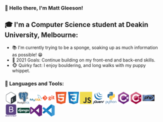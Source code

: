 ### 👋 Hello there, I'm Matt Gleeson!

## :mortar_board: I'm a Computer Science student at Deakin University, Melbourne:
- :books: I'm currently trying to be a sponge, soaking up as much information as possible! :grin:
- :raised_hands: 2021 Goals: Continue building on my front-end and back-end skills.
- :monkey_face: Quirky fact: I enjoy bouldering, and long walks with my puppy whippet.

### 🧰 Languages and Tools:
<img src="https://raw.githubusercontent.com/devicons/devicon/9f4f5cdb393299a81125eb5127929ea7bfe42889/icons/bash/bash-original.svg" alt="Git Bash" height="40" align="left" width="40">
<img src="https://raw.githubusercontent.com/devicons/devicon/9f4f5cdb393299a81125eb5127929ea7bfe42889/icons/postgresql/postgresql-original-wordmark.svg" alt="PostgreSQL" height="40" align="left" width="40">
<img src="https://raw.githubusercontent.com/devicons/devicon/9f4f5cdb393299a81125eb5127929ea7bfe42889/icons/mysql/mysql-original-wordmark.svg" alt="MySQL" height="40" align="left" width="40">
<img src="https://raw.githubusercontent.com/devicons/devicon/9f4f5cdb393299a81125eb5127929ea7bfe42889/icons/git/git-plain-wordmark.svg" alt="GIT" height="40" align="left" width="40">
<img src="https://raw.githubusercontent.com/devicons/devicon/9f4f5cdb393299a81125eb5127929ea7bfe42889/icons/html5/html5-original.svg" alt="HTML5" height="40" align="left" width="40">
<img src="https://raw.githubusercontent.com/devicons/devicon/9f4f5cdb393299a81125eb5127929ea7bfe42889/icons/css3/css3-original.svg" alt="CSS3" height="40" align="left" width="40">
<img src="https://raw.githubusercontent.com/devicons/devicon/9f4f5cdb393299a81125eb5127929ea7bfe42889/icons/javascript/javascript-original.svg" alt="Javascript" height="40" align="left" width="40">
<img src="https://raw.githubusercontent.com/devicons/devicon/9f4f5cdb393299a81125eb5127929ea7bfe42889/icons/jquery/jquery-original-wordmark.svg" alt="jQuery" height="40" align="left" width="40">
<img src="https://raw.githubusercontent.com/devicons/devicon/9f4f5cdb393299a81125eb5127929ea7bfe42889/icons/python/python-original-wordmark.svg" alt="Python" height="40" align="left" width="40">
<img src="https://raw.githubusercontent.com/devicons/devicon/9f4f5cdb393299a81125eb5127929ea7bfe42889/icons/csharp/csharp-original.svg" alt="csharp" height="40" align="left" width="40">
<img src="https://raw.githubusercontent.com/devicons/devicon/9f4f5cdb393299a81125eb5127929ea7bfe42889/icons/cplusplus/cplusplus-original.svg" alt="cplusplus" height="40" align="left" width="40">
<img src="https://raw.githubusercontent.com/devicons/devicon/9f4f5cdb393299a81125eb5127929ea7bfe42889/icons/php/php-original.svg" alt="PHP" height="40" align="left" width="40">
<img src="https://raw.githubusercontent.com/devicons/devicon/9f4f5cdb393299a81125eb5127929ea7bfe42889/icons/bootstrap/bootstrap-plain-wordmark.svg" alt="Bootstrap" height="40" align="left" width="40">
<img src="https://raw.githubusercontent.com/devicons/devicon/9f4f5cdb393299a81125eb5127929ea7bfe42889/icons/django/django-original.svg" alt="django" height="40" align="left" width="40">
<img src="https://raw.githubusercontent.com/devicons/devicon/9f4f5cdb393299a81125eb5127929ea7bfe42889/icons/visualstudio/visualstudio-plain.svg" alt="VS" height="40" align="left" width="40">		
<img src="https://raw.githubusercontent.com/devicons/devicon/9f4f5cdb393299a81125eb5127929ea7bfe42889/icons/vscode/vscode-original.svg" alt="VScode" height="40" align="left" width="40">	
